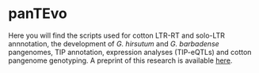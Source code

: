 # panTEvo
Here you will find the scripts used for cotton LTR-RT and solo-LTR annnotation, the development of _G. hirsutum_ and _G. barbadense_ pangenomes, TIP annotation, expression analyses (TIP-eQTLs) and cotton pangenome genotyping.
A preprint of this research is available [here](https://www.researchsquare.com/article/rs-6172192/v1).

